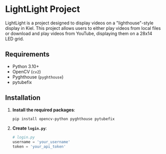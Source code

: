 # LightLight Project

LightLight is a project designed to display videos on a "lighthouse"-style display in Kiel. This project allows users to either play videos from local files or download and play videos from YouTube, displaying them on a 28x14 LED grid.

## Requirements

- Python 3.10+
- OpenCV (`cv2`)
- Pyghthouse (`pyghthouse`)
- pytubefix

## Installation

1. **Install the required packages**:
    ```bash
    pip install opencv-python pyghthouse pytubefix
    ```

2. **Create `login.py`**:
    ```python
    # login.py
    username = 'your_username'
    token = 'your_api_token'
    ```
